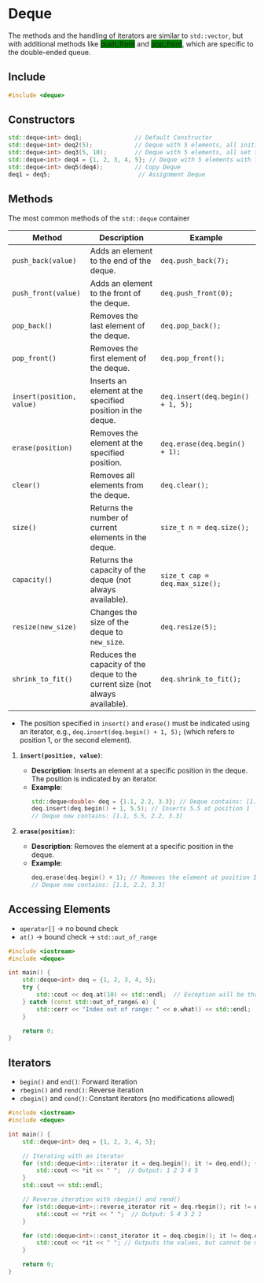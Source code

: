
# Deque

The methods and the handling of iterators are similar to `std::vector`, but with additional methods like <span style="background-color: green;">push_front</span> and <span style="background-color: green;">pop_front</span>, which are specific to the double-ended queue.

## Include
```cpp
#include <deque>
```

## Constructors
```cpp
std::deque<int> deq1;               // Default Constructor 
std::deque<int> deq2(5);            // Deque with 5 elements, all initialized to 0
std::deque<int> deq3(5, 10);        // Deque with 5 elements, all set to the value 10
std::deque<int> deq4 = {1, 2, 3, 4, 5}; // Deque with 5 elements with the corresponding values
std::deque<int> deq5(deq4);         // Copy Deque 
deq1 = deq5;                         // Assignment Deque 
```

## Methods

The most common methods of the `std::deque` container

| Method                     | Description                                                                | Example                                      |
|----------------------------|----------------------------------------------------------------------------|-----------------------------------------------|
| `push_back(value)`         | Adds an element to the end of the deque.                                  | `deq.push_back(7);`                          |
| `push_front(value)`        | Adds an element to the front of the deque.                                | `deq.push_front(0);`                         |
| `pop_back()`               | Removes the last element of the deque.                                    | `deq.pop_back();`                            |
| `pop_front()`              | Removes the first element of the deque.                                   | `deq.pop_front();`                           |
| `insert(position, value)`   | Inserts an element at the specified position in the deque.                | `deq.insert(deq.begin() + 1, 5);`           |
| `erase(position)`          | Removes the element at the specified position.                            | `deq.erase(deq.begin() + 1);`               |
| `clear()`                  | Removes all elements from the deque.                                      | `deq.clear();`                               |
| `size()`                   | Returns the number of current elements in the deque.                      | `size_t n = deq.size();`                     |
| `capacity()`               | Returns the capacity of the deque (not always available).                 | `size_t cap = deq.max_size();`               |
| `resize(new_size)`         | Changes the size of the deque to `new_size`.                             | `deq.resize(5);`                             |
| `shrink_to_fit()`          | Reduces the capacity of the deque to the current size (not always available). | `deq.shrink_to_fit();`                       |

- The position specified in `insert()` and `erase()` must be indicated using an iterator, e.g., `deq.insert(deq.begin() + 1, 5);` (which refers to position 1, or the second element).

1. **`insert(position, value)`**:
   - **Description**: Inserts an element at a specific position in the deque. The position is indicated by an iterator.
   - **Example**:
     ```cpp
     std::deque<double> deq = {1.1, 2.2, 3.3}; // Deque contains: [1.1, 2.2, 3.3]
     deq.insert(deq.begin() + 1, 5.5); // Inserts 5.5 at position 1
     // Deque now contains: [1.1, 5.5, 2.2, 3.3]
     ```

2. **`erase(position)`**:
   - **Description**: Removes the element at a specific position in the deque.
   - **Example**:
     ```cpp
     deq.erase(deq.begin() + 1); // Removes the element at position 1 (5.5)
     // Deque now contains: [1.1, 2.2, 3.3]
     ```

## Accessing Elements
- `operator[]` -> no bound check
- `at()` -> bound check -> `std::out_of_range`

```cpp
#include <iostream>
#include <deque>

int main() {
    std::deque<int> deq = {1, 2, 3, 4, 5};
    try {
        std::cout << deq.at(10) << std::endl;  // Exception will be thrown 
    } catch (const std::out_of_range& e) {
        std::cerr << "Index out of range: " << e.what() << std::endl;
    }

    return 0;
}
```

## Iterators
- `begin()` and `end()`: Forward iteration
- `rbegin()` and `rend()`: Reverse iteration
- `cbegin()` and `cend()`: Constant iterators (no modifications allowed)

```cpp
#include <iostream>
#include <deque>

int main() {
    std::deque<int> deq = {1, 2, 3, 4, 5};

    // Iterating with an iterator
    for (std::deque<int>::iterator it = deq.begin(); it != deq.end(); ++it) {
        std::cout << *it << " ";  // Output: 1 2 3 4 5
    }
    std::cout << std::endl;

    // Reverse iteration with rbegin() and rend()
    for (std::deque<int>::reverse_iterator rit = deq.rbegin(); rit != deq.rend(); ++rit) {
        std::cout << *rit << " ";  // Output: 5 4 3 2 1
    }

    for (std::deque<int>::const_iterator it = deq.cbegin(); it != deq.cend(); ++it) {
        std::cout << *it << " "; // Outputs the values, but cannot be modified
    }

    return 0;
}
```
